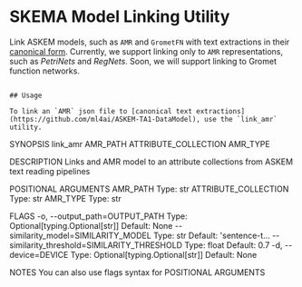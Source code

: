 # SKEMA Model Linking Utility

Link ASKEM models, such as `AMR` and `GrometFN` with text extractions in their [canonical form](https://github.com/ml4ai/ASKEM-TA1-DataModel).
Currently, we support linking only to `AMR` representations, such as _PetriNets_ and _RegNets_.
Soon, we will support linking to Gromet function networks.

```

## Usage

To link an `AMR` json file to [canonical text extractions](https://github.com/ml4ai/ASKEM-TA1-DataModel), use the `link_amr` utility.

```
SYNOPSIS
    link_amr AMR_PATH ATTRIBUTE_COLLECTION AMR_TYPE <flags>

DESCRIPTION
    Links and AMR model to an attribute collections from ASKEM text reading pipelines

POSITIONAL ARGUMENTS
    AMR_PATH
        Type: str
    ATTRIBUTE_COLLECTION
        Type: str
    AMR_TYPE
        Type: str

FLAGS
    -o, --output_path=OUTPUT_PATH
        Type: Optional[typing.Optional[str]]
        Default: None
    --similarity_model=SIMILARITY_MODEL
        Type: str
        Default: 'sentence-t...
    --similarity_threshold=SIMILARITY_THRESHOLD
        Type: float
        Default: 0.7
    -d, --device=DEVICE
        Type: Optional[typing.Optional[str]]
        Default: None

NOTES
    You can also use flags syntax for POSITIONAL ARGUMENTS
```